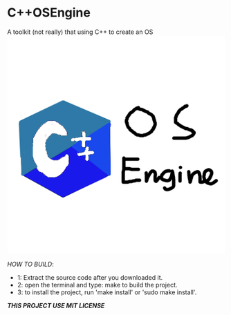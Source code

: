# C++OSEngine
A toolkit (not really) that using C++ to create an OS
![Alt cpposengine](misc/cpposengine.png)

*HOW TO BUILD*:
* 1: Extract the source code after you downloaded it.
* 2: open the terminal and type: make to build the project.
* 3: to install the project, run 'make install' or 'sudo make install'.

***THIS PROJECT USE MIT LICENSE***